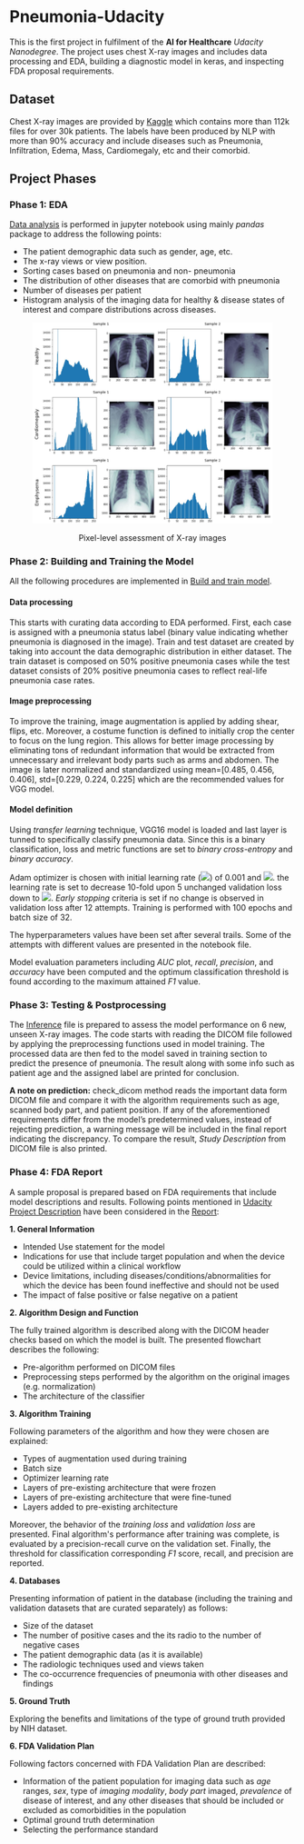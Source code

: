 # Pneumonia-Udacity
This is the first project in fulfilment of the **AI for Healthcare** *Udacity Nanodegree*. The project uses chest X-ray images and includes data processing and EDA, building a diagnostic model in keras, and inspecting FDA proposal requirements.   

## Dataset
Chest X-ray images are provided by [Kaggle](https://www.kaggle.com/nih-chest-xrays/data) which contains more than 112k files for over 30k patients. The labels have been produced by NLP with more than 90% accuracy and include diseases such as Pneumonia, Infiltration, Edema, Mass, Cardiomegaly, etc and their comorbid.

## Project Phases
### Phase 1: EDA
[Data analysis](EDA.ipynb) is performed in jupyter notebook using mainly *pandas* package to address the following points:
-	The patient demographic data such as gender, age, etc.
-	The x-ray views or view position.
-	Sorting cases based on pneumonia and non- pneumonia
-	The distribution of other diseases that are comorbid with pneumonia
-	Number of diseases per patient
-	Histogram analysis of the imaging data for healthy & disease states of interest and compare distributions across diseases.

<figure>
  <p align="center">
  <img
  src="img/histogram.JPG"
  alt="Histogram">
  </p>
  <figcaption><p align="center"> Pixel-level assessment of X-ray images </p></figcaption>
</figure>


### Phase 2: Building and Training the Model
All the following procedures  are implemented in [Build and train model](Build_and_train_model.ipynb).
#### Data processing
This starts with curating data according to EDA performed. First, each case is assigned with a pneumonia status label (binary value indicating whether pneumonia is diagnosed in the image). 
Train and test dataset are created by taking into account the data demographic distribution in either dataset. The train dataset is composed on 50% positive pneumonia cases while the test dataset consists of 20% positive pneumonia cases to reflect real-life pneumonia case rates.

#### Image preprocessing
To improve the training, image augmentation is applied by adding shear, flips, etc. Moreover, a costume function is defined to initially crop the center to focus on the lung region. This allows for better image processing by eliminating tons of redundant information that would be extracted from unnecessary and irrelevant body parts such as arms and abdomen. The image is later normalized and standardized using mean=[0.485, 0.456, 0.406], std=[0.229, 0.224, 0.225] which are the recommended values for VGG model.

#### Model definition
Using *transfer learning* technique, VGG16 model is loaded and last layer is tunned to specifically classify pneumonia data. Since this is a binary classification, loss and metric functions are set to *binary cross-entropy* and *binary accuracy*. 

Adam optimizer is chosen with initial learning rate (<img src="https://latex.codecogs.com/gif.latex?l_r"/>) of 0.001 and <img src="https://latex.codecogs.com/gif.latex?\beta_1=0.3"/>. the learning rate is set to decrease 10-fold upon 5 unchanged validation loss down to <img src="https://latex.codecogs.com/gif.latex?10^{-6}"/>. *Early stopping* criteria is set if no change is observed in validation loss after 12 attempts. Training is performed with 100 epochs and batch size of 32.

The hyperparameters values have been set after several trails. Some of the attempts with different values are presented in the notebook file.

Model evaluation parameters including *AUC* plot, *recall*, *precision*, and *accuracy* have been computed and the optimum classification threshold is found according to the maximum attained *F1* value.

### Phase 3: Testing & Postprocessing
The [Inference](Inference.ipynb) file is prepared to assess the model performance on 6 new, unseen X-ray  images. The code starts with reading the DICOM file followed by applying the preprocessing functions used in model training. The processed data are then fed to the model saved in training section to predict the presence of pneumonia. The result along with some info such as patient age and the assigned label are printed for conclusion.

**A note on prediction:** check_dicom method reads the important data form DICOM file and compare it with the algorithm requirements such as age, scanned body part, and patient position. If any of the aforementioned requirements differ from the model’s predetermined values, instead of rejecting prediction, a warning message will be included in the final report indicating the discrepancy. To compare the result, *Study Description* from DICOM file is also printed.

### Phase 4: FDA Report
A sample proposal is prepared based on FDA requirements that include model descriptions and results. Following points mentioned in [Udacity Project Description](https://github.com/udacity/AIHCND_C2_Starter/blob/master/README.md#4-fda--submission) have been considered in the [Report](SampleFDAreport.pdf):

**1. General Information**
  - Intended Use statement for the model
  - Indications for use that include target population and when the device could be utilized within a clinical workflow
  - Device limitations, including diseases/conditions/abnormalities for which the device has been found ineffective and should not be used
  - The impact of false positive or false negative on a patient

**2. Algorithm Design and Function**

   The fully trained algorithm is described along with the DICOM header checks based on which the model is built. The presented flowchart describes the following:
   *	Pre-algorithm performed on DICOM files
   *	Preprocessing steps performed by the algorithm on the original images (e.g. normalization)
   *	The architecture of the classifier

**3. Algorithm Training**

   Following parameters of the algorithm and how they were chosen are explained:
   *	Types of augmentation used during training
   *	Batch size
   *	Optimizer learning rate
   *	Layers of pre-existing architecture that were frozen
   *	Layers of pre-existing architecture that were fine-tuned
   *	Layers added to pre-existing architecture

   Moreover, the behavior of the *training loss* and *validation loss* are presented. Final algorithm's performance after training was complete, is evaluated by a precision-recall curve on the validation set. Finally, the threshold for classification corresponding *F1* score, recall, and precision are reported.

**4. Databases**

   Presenting information of patient in the database (including the training and validation datasets that are curated separately) as follows:
   *	Size of the dataset
   *	The number of positive cases and the its radio to the number of negative cases
   *	The patient demographic data (as it is available)
   *	The radiologic techniques used and views taken
   *	The co-occurrence frequencies of pneumonia with other diseases and findings

**5. Ground Truth**

   Exploring the benefits and limitations of the type of ground truth provided by NIH dataset.

**6. FDA Validation Plan**

   Following factors concerned with FDA Validation Plan are described:
   *	Information of the patient population for imaging data such as *age* ranges, *sex*, type of *imaging modality*, *body part* imaged, *prevalence* of disease of interest,  and any other diseases that should be included or excluded as comorbidities in the population
   *	Optimal ground truth determination
   *	Selecting the performance standard 
